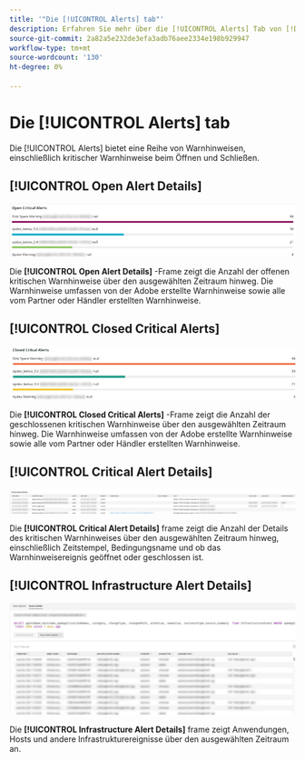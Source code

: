 ```yaml
---
title: '"Die [!UICONTROL Alerts] tab"'
description: Erfahren Sie mehr über die [!UICONTROL Alerts] Tab von [!DNL Observation for Adobe Commerce].
source-git-commit: 2a82a5e232de3efa3adb76aee2334e198b929947
workflow-type: tm+mt
source-wordcount: '130'
ht-degree: 0%

---
```


# Die [!UICONTROL Alerts] tab

Die [!UICONTROL Alerts] bietet eine Reihe von Warnhinweisen, einschließlich kritischer Warnhinweise beim Öffnen und Schließen.

## [!UICONTROL Open Alert Details]

![Kritische Warnhinweise öffnen](../../assets/tools/observation-for-adobe-commerce/alerts-tab-1.jpg)

Die **[!UICONTROL Open Alert Details]** -Frame zeigt die Anzahl der offenen kritischen Warnhinweise über den ausgewählten Zeitraum hinweg. Die Warnhinweise umfassen von der Adobe erstellte Warnhinweise sowie alle vom Partner oder Händler erstellten Warnhinweise.

## [!UICONTROL Closed Critical Alerts]

![Geschlossene kritische Warnhinweise](../../assets/tools/observation-for-adobe-commerce/alerts-tab-2.jpg)

Die **[!UICONTROL Closed Critical Alerts]** -Frame zeigt die Anzahl der geschlossenen kritischen Warnhinweise über den ausgewählten Zeitraum hinweg. Die Warnhinweise umfassen von der Adobe erstellte Warnhinweise sowie alle vom Partner oder Händler erstellten Warnhinweise.

## [!UICONTROL Critical Alert Details]

![Details kritischer Warnhinweise](../../assets/tools/observation-for-adobe-commerce/alerts-tab-3.jpg)

Die **[!UICONTROL Critical Alert Details]** frame zeigt die Anzahl der Details des kritischen Warnhinweises über den ausgewählten Zeitraum hinweg, einschließlich Zeitstempel, Bedingungsname und ob das Warnhinweisereignis geöffnet oder geschlossen ist.

## [!UICONTROL Infrastructure Alert Details]

![Hinweise zur Infrastruktur](../../assets/tools/observation-for-adobe-commerce/alerts-tab-4.jpg)

Die **[!UICONTROL Infrastructure Alert Details]** frame zeigt Anwendungen, Hosts und andere Infrastrukturereignisse über den ausgewählten Zeitraum an.

